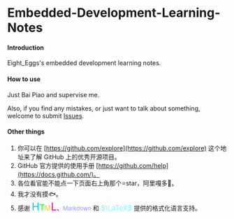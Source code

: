 # Embedded-Development-Learning-Notes

#### Introduction

Eight_Eggs's embedded development learning notes.

#### How to use

Just Bai Piao and supervise me.

Also, if you find any mistakes, or just want to talk about something, welcome to submit [Issues](https://github.com/eighteggs/embedded-development-learning-notes/issues).

#### Other things

1. 你可以在 [https://github.com/explore](https://github.com/explore) 这个地址来了解 GitHub 上的优秀开源项目。
2. GitHub 官方提供的使用手册 [https://github.com/help](https://docs.github.com/)。
3. 各位看官能不能点一下页面右上角那个⭐star，阿里嘎多🥰。
4. 我才没有摸🐟。
5. 感谢 <font size=5 color=#00ccff>H</font><font size=4 color=#00ff00>T</font><font size=3 color=#ffcc00>M</font><font size=5 color=#ff00aa>L</font>、<font size=2 color=#9999ff>Markdown</font> 和 <font size=3 color=#77ffff>$\LaTeX$</font> 提供的格式化语言支持。
